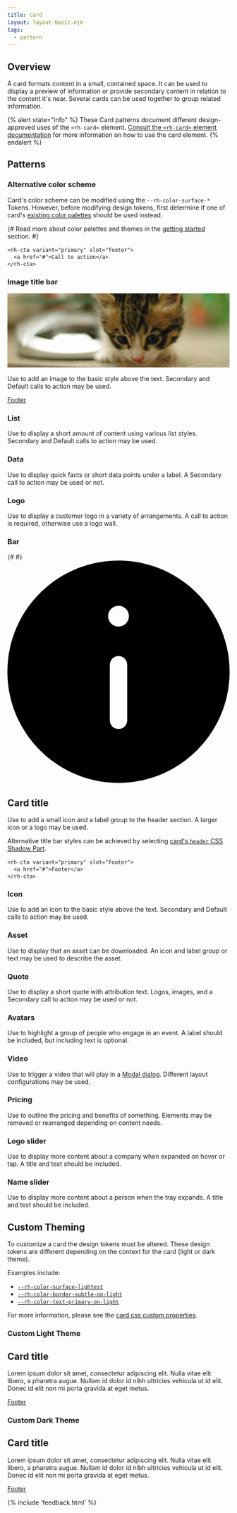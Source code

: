 ```yaml
---
title: Card
layout: layout-basic.njk
tags:
  - pattern
---
```


<script type="module">
  import '@rhds/elements/rh-card/rh-card.js';
  import '@rhds/elements/rh-cta/rh-cta.js';
</script>

<style>
.element-docs .card-patterns copy-permalink.h3 {
  margin-block-start: 0;
}
</style>

## Overview

A card formats content in a small, contained space. It can be used to display a 
preview of information or provide secondary content in relation to the content 
it's near. Several cards can be used together to group related information.

{% alert state="info" %}
  These Card patterns document different design-approved uses of the `<rh-card>`
  element. [Consult the `<rh-card>` element documentation][element] for more
  information on how to use the card element.
{% endalert %}

## Patterns

<section class="multi-column--min-400-wide card-patterns">

<div>

  ### Alternative color scheme

  <style>
    rh-card.alt {
      --rh-color-surface-light: #f0f0f0;
      --rh-color-surface-lighter: #f0f0f0;
      --rh-color-surface-lightest: #f0f0f0;
      --rh-color-surface-dark: #3c3f42;
      --rh-color-surface-darker: #3c3f42;
      --rh-color-surface-darkest: #3c3f42;
    }
  </style>

  <rh-card class="alt">

  Card's color scheme can be modified using the `--rh-color-surface-*`
  Tokens. However, before modifying design tokens, first determine if one of
  card's [existing color palettes](/elements/card/code/#attributes) should be used instead.

  {#
  Read more about color palettes and themes in the
  [getting started](/get-started/color/) section.
  #}

    <rh-cta variant="primary" slot="footer">
      <a href="#">Call to action</a>
    </rh-cta>
  </rh-card>

</div><div>

  ### Image title bar

  <style>
    rh-card.image::part(header) {
      padding: 0;
      margin: 0;
    }
  </style>

  <rh-card class="image">
    <img src="./kitten-900x300.jpeg" slot="header">
    <p>Use to add an image to the basic style above the text.
       Secondary and Default calls to action may be used.</p>
    <rh-cta slot="footer" variant="secondary">
      <a href="#">Footer</a>
    </rh-cta>
  </rh-card>

</div><div>

  ### List
  Use to display a short amount of content using various list styles. 
  Secondary and Default calls to action may be used.

</div><div>

  ### Data
  Use to display quick facts or short data points under a label. A Secondary 
  call to action may be used or not.

</div><div>

  ### Logo
  Use to display a customer logo in a variety of arrangements. A call to 
  action is required, otherwise use a logo wall.

</div><div>

  ### Bar

  <style>
    rh-card.bar::part(header) {
      margin: 0;
      text-transform: uppercase;
      padding: var(--rh-space-lg, 16px) var(--rh-space-xl, 24px);
      background-color: var(--_header-bg, var(--rh-color-surface-light, #e0e0e0));
      font-weight: var(--rh-font-weight-heading-regular, 300);
      font-size: var(--rh-font-size-body-text-md, 1rem);
      flex-direction: row;
      gap: var(--rh-space-lg);
    }
  </style>

  <rh-card class="bar">
    {# <rh-icon slot="header" set="ui" icon="information"></rh-icon> #}
    <svg slot="header" width="var(--rh-size-icon-02)" xmlns="http://www.w3.org/2000/svg" viewBox="0 0 32 32">
      <path d="M16 0C7.178 0 0 7.178 0 16s7.178 16 16 16 16-7.178 16-16S24.822 0 16 0Zm1.25 23a1.25 1.25 0 1 1-2.5 0v-8a1.25 1.25 0 1 1 2.5 0v8ZM16 9.5a1.5 1.5 0 1 1 0-3 1.5 1.5 0 0 1 0 3Z"></path>
    </svg>
    <h2 slot="header">Card title</h2>

  Use to add a small icon and a label group to the header section. A larger 
  icon or a logo may be used.

  Alternative title bar styles can be achieved by selecting [card's `header` CSS
  Shadow Part](/elements/card/code/#parts).

    <rh-cta variant="primary" slot="footer">
      <a href="#">Footer</a>
    </rh-cta>
  </rh-card>

</div><div>

  ### Icon
  Use to add an icon to the basic style above the text. Secondary and Default 
  calls to action may be used.

</div><div>

  ### Asset
  Use to display that an asset can be downloaded. An icon and label group or 
  text may be used to describe the asset.

</div><div>

  ### Quote
  Use to display a short quote with attribution text. Logos, images, and a 
  Secondary call to action may be used or not.

</div><div>

  ### Avatars
  Use to highlight a group of people who engage in an event. A label should be 
  included, but including text is optional.

</div><div>

  ### Video
  Use to trigger a video that will play in a [Modal dialog](/elements/dialog).
  Different layout configurations may be used.

</div><div>

  ### Pricing
  Use to outline the pricing and benefits of something. Elements may be 
  removed or rearranged depending on content needs.

</div><div>

  ### Logo slider
  Use to display more content about a company when expanded on hover or tap. A 
  title and text should be included.

</div><div>

  ### Name slider
  Use to display more content about a person when the tray expands. A title 
  and text should be included.

</div>
</section>

## Custom Theming

To customize a card the design tokens must be altered.  These design tokens are different depending on the context for the card (light or dark theme).

Examples include:

- [`--rh-color-surface-lightest`](/tokens/color/#rh-color-surface-lightest)
- [`--rh-color-border-subtle-on-light`](/tokens/border/#rh-color-border-subtle-on-light)
- [`--rh-color-text-primary-on-light`](/tokens/font/#rh-color-text-primary-on-light)

For more information, please see the [card css custom properties](/elements/card/code/#css-custom-properties).

<section class="multi-column--min-400-wide card-patterns">

<div>

  ### Custom Light Theme

  <style>
    rh-card.custom-light-theme {
      --rh-color-border-subtle-on-light: #EF6461;
      --rh-color-surface-lightest: #feeded;
      --rh-color-text-primary-on-light: #30292F;
    }
  </style>

  <rh-card color-palette="light" class="custom-light-theme">
    <h2 slot="header">Card title</h2>
    <p>Lorem ipsum dolor sit amet, consectetur adipiscing elit. Nulla vitae elit 
      libero, a pharetra augue. Nullam id dolor id nibh ultricies vehicula ut id 
      elit. Donec id elit non mi porta gravida at eget metus.</p>
    <rh-cta slot="footer"><a href="#">Footer</a></rh-cta>
  </rh-card>

</div><div>

  ### Custom Dark Theme

  <style>
    rh-card.custom-dark-theme {
      --rh-color-border-subtle-on-dark: #5e40be;
      --rh-color-surface-darkest: #261a4c;
      --rh-color-text-primary-on-dark: #e8e4f5;
    }
  </style>

  <rh-card color-palette="dark" class="custom-dark-theme">
    <h2 slot="header">Card title</h2>
    <p>Lorem ipsum dolor sit amet, consectetur adipiscing elit. Nulla vitae elit 
      libero, a pharetra augue. Nullam id dolor id nibh ultricies vehicula ut id 
      elit. Donec id elit non mi porta gravida at eget metus.</p>
    <rh-cta slot="footer"><a href="#">Footer</a></rh-cta>
  </rh-card>

</div>
</section>

{% include 'feedback.html' %}


[element]: /elements/card

